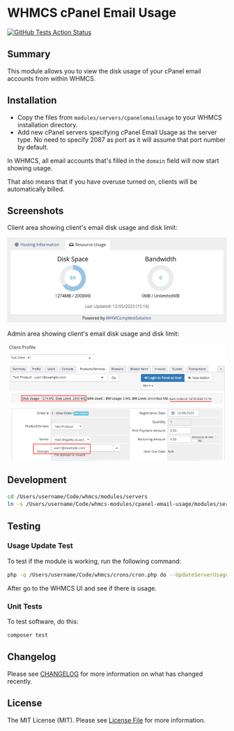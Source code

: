 # WHMCS cPanel Email Usage #

[![GitHub Tests Action Status](https://img.shields.io/github/actions/workflow/status/eugenevdm/cpanel-email-usage/run-tests.yml?branch=main&label=tests&style=flat-square)](https://github.com/eugenevdm/cpanel-email-usage/actions?query=workflow%3Arun-tests+branch%3Amain)

## Summary ##

This module allows you to view the disk usage of your cPanel email accounts from within WHMCS.

## Installation

- Copy the files from `modules/servers/cpanelemailusage` to your WHMCS installation directory.
- Add new cPanel servers specifying cPanel Email Usage as the server type. No need to specify 2087 as port as it will assume that port number by default.

In WHMCS, all email accounts that's filled in the `domain` field will now start showing usage.

That also means that if you have overuse turned on, clients will be automatically billed.

## Screenshots

Client area showing client's email disk usage and disk limit:

![Client Area Resource Usage](/screenshots/client_area_resource_usage.png)

Admin area showing client's email disk usage and disk limit:

![Admin Area Disk Usage](/screenshots/admin_area_disk_usage.png)

## Development

```bash
cd /Users/username/Code/whmcs/modules/servers
ln -s /Users/username/Code/whmcs-modules/cpanel-email-usage/modules/servers/cpanelemailusage 
```

## Testing

### Usage Update Test

To test if the module is working, run the following command:

```bash
php -q /Users/username/Code/whmcs/crons/cron.php do --UpdateServerUsage
```

After go to the WHMCS UI and see if there is usage.

### Unit Tests

To test software, do this:

```bash
composer test
```

## Changelog

Please see [CHANGELOG](CHANGELOG.md) for more information on what has changed recently.

## License

The MIT License (MIT). Please see [License File](LICENSE.md) for more information.